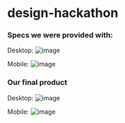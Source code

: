 # design-hackathon
### Specs we were provided with:

Desktop:
![image](https://user-images.githubusercontent.com/25447342/32024188-e0cb2f98-b998-11e7-9ea9-8c649ab070ab.png)

Mobile:
![image](https://user-images.githubusercontent.com/25447342/32024222-fc335cce-b998-11e7-9215-31378e554c8c.png)

### Our final product
Desktop:
![image](https://user-images.githubusercontent.com/25447342/32024129-b2ff2ce0-b998-11e7-9f34-7a08c69f4008.png)

Mobile:
![image](https://user-images.githubusercontent.com/25447342/32024168-d16a55ec-b998-11e7-9bf0-3dec078c6c78.png)
